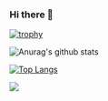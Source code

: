 ### Hi there 👋

[![trophy](https://github-profile-trophy.vercel.app/?username=boyisboyis&theme=gruvbox)](https://github.com/ryo-ma/github-profile-trophy)

![Anurag's github stats](https://github-readme-stats.vercel.app/api?username=boyisboyis&show_icons=true&theme=gruvbox)

[![Top Langs](https://github-readme-stats.vercel.app/api/top-langs/?username=boyisboyis&layout=compact)](https://github.com/anuraghazra/github-readme-stats)

<a href="https://github.com/anuraghazra/github-readme-stats">
  <img align="center" src="https://github-readme-stats.vercel.app/api/pin/?username=boyisboyis&repo=github-readme-stats" />
</a>


<!-- 
**boyisboyis/boyisboyis** is a ✨ _special_ ✨ repository because its `README.md` (this file) appears on your GitHub profile.

Here are some ideas to get you started:

- 🔭 I’m currently working on ...
- 🌱 I’m currently learning ...
- 👯 I’m looking to collaborate on ...
- 🤔 I’m looking for help with ...
- 💬 Ask me about ...
- 📫 How to reach me: ...
- 😄 Pronouns: ...
- ⚡ Fun fact: ...
-->
